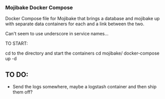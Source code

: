 ### Mojibake Docker Compose ###

Docker Compose file for Mojibake that brings a database and mojibake up with separate data containers for each and a link between the two.

Can't seem to use underscore in service names...

TO START:

cd to the directory and start the containers
    cd mojibake/
    docker-compose up -d

TO DO:
-------------------------
- Send the logs somewhere, maybe a logstash container and then ship them off?
